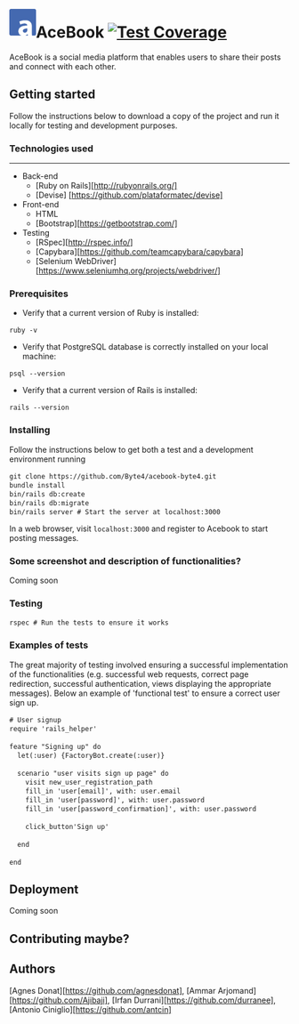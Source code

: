 <a href="url"><img src="/public/logo.png" align="left" height="48" width="48" ></a> 
# AceBook [![Test Coverage](https://api.codeclimate.com/v1/badges/70ad0217d63f10aac886/test_coverage)](https://codeclimate.com/github/Byte4/acebook-byte4/test_coverage)

AceBook is a social media platform that enables users to share their posts and connect with each other.

## Getting started

Follow the instructions below to download a copy of the project and run it locally for testing and development purposes.

### Technologies used
----
- Back-end
  - [Ruby on Rails][http://rubyonrails.org/]
  - [Devise] [https://github.com/plataformatec/devise]
- Front-end
  - HTML
  - [Bootstrap][https://getbootstrap.com/]
- Testing
  - [RSpec][http://rspec.info/]
  - [Capybara][https://github.com/teamcapybara/capybara]
  - [Selenium WebDriver][https://www.seleniumhq.org/projects/webdriver/]


### Prerequisites

- Verify that a current version of Ruby is installed:
```
ruby -v
```
- Verify that PostgreSQL database is correctly installed on your local machine:
```
psql --version
```
- Verify that a current version of Rails is installed:
```
rails --version
```

### Installing
Follow the instructions below to get both a test and a development environment running
```
git clone https://github.com/Byte4/acebook-byte4.git
bundle install
bin/rails db:create
bin/rails db:migrate
bin/rails server # Start the server at localhost:3000
```
In a web browser, visit `localhost:3000` and register to Acebook to start posting messages.


### Some screenshot and description of functionalities?

Coming soon

### Testing

```
rspec # Run the tests to ensure it works
```

### Examples of tests

The great majority of testing involved ensuring a successful implementation of the functionalities (e.g. successful web requests, correct page redirection, successful authentication, views displaying the appropriate messages). Below an example of 'functional test' to ensure a correct user sign up.

```
# User signup
require 'rails_helper'

feature "Signing up" do
  let(:user) {FactoryBot.create(:user)}

  scenario "user visits sign up page" do
    visit new_user_registration_path
    fill_in 'user[email]', with: user.email
    fill_in 'user[password]', with: user.password
    fill_in 'user[password_confirmation]', with: user.password

    click_button'Sign up'

  end

end
```

## Deployment

Coming soon

## Contributing maybe?

## Authors
[Agnes Donat][https://github.com/agnesdonat], [Ammar Arjomand][https://github.com/Ajibaji], [Irfan Durrani][https://github.com/durranee], [Antonio Ciniglio][https://github.com/antcin]
